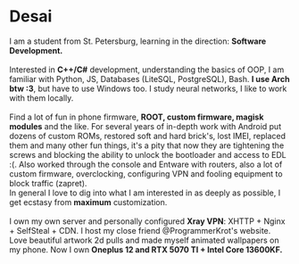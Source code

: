 # Desai
I am a student from St. Petersburg, learning in the direction: **Software Development.** <br><br>
Interested in **C++/C#** development, understanding the basics of OOP, I am familiar with Python, JS, Databases (LiteSQL, PostgreSQL), Bash. **I use Arch btw :3**, but have to use Windows too. I study neural networks, I like to work with them locally.<br><br>
Find a lot of fun in phone firmware, **ROOT, custom firmware, magisk modules** and the like. For several years of in-depth work with Android put dozens of custom ROMs, restored soft and hard brick's, lost IMEI, replaced them and many other fun things, it's a pity that now they are tightening the screws and blocking the ability to unlock the bootloader and access to EDL :(. Also worked through the console and Entware with routers, also a lot of custom firmware, overclocking, configuring VPN and fooling equipment to block traffic (zapret).<br>
In general I love to dig into what I am interested in as deeply as possible, I get ecstasy from **maximum** customization.<br><br>
I own my own server and personally configured **Xray VPN**: XHTTP + Nginx + SelfSteal + CDN. I host my close friend @ProgrammerKrot's website.
Love beautiful artwork 2d pulls and made myself animated wallpapers on my phone. Now I own **Oneplus 12 and RTX 5070 TI + Intel Core 13600KF.**
